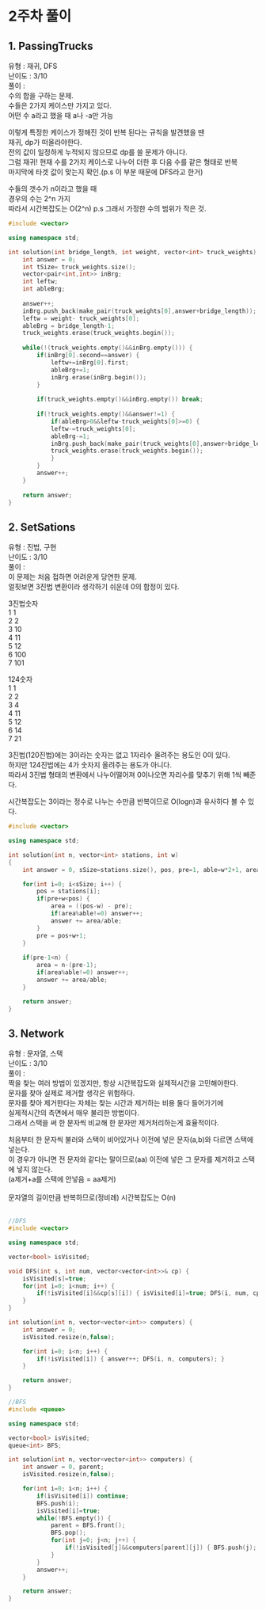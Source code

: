 # 2주차 풀이



## 1. PassingTrucks

유형 : 재귀, DFS  
난이도 : 3/10  
풀이 :  
수의 합을 구하는 문제.   
수들은 2가지 케이스만 가지고 있다.   
어떤 수 a라고 했을 때 a나 -a만 가능  

이렇게 특정한 케이스가 정해진 것이 반복 된다는 규칙을 발견했을 땐  
재귀, dp가 떠올라야한다.  
전의 값이 일정하게 누적되지 않으므로 dp를 쓸 문제가 아니다.  
그럼 재귀! 현재 수를 2가지 케이스로 나누어 더한 후 다음 수를 같은 형태로 반복  
마지막에 타겟 값이 맞는지 확인.(p.s 이 부분 때문에 DFS라고 한거)  

수들의 갯수가 n이라고 했을 때  
경우의 수는 2^n 가지   
따라서 시간복잡도는 O(2^n) p.s 그래서 가정한 수의 범위가 작은 것.  

```C++
#include <vector>

using namespace std;

int solution(int bridge_length, int weight, vector<int> truck_weights) {
    int answer = 0;
    int tSize= truck_weights.size();
    vector<pair<int,int>> inBrg;
    int leftw;
    int ableBrg;
    
    answer++;
    inBrg.push_back(make_pair(truck_weights[0],answer+bridge_length));
    leftw = weight- truck_weights[0];
    ableBrg = bridge_length-1;
    truck_weights.erase(truck_weights.begin());
        
    while(!(truck_weights.empty()&&inBrg.empty())) {
        if(inBrg[0].second==answer) {
            leftw+=inBrg[0].first;
            ableBrg+=1;
            inBrg.erase(inBrg.begin());
        }
        
        if(truck_weights.empty()&&inBrg.empty()) break;
        
        if(!truck_weights.empty()&&answer!=1) {
            if(ableBrg>0&&leftw-truck_weights[0]>=0) {
            leftw-=truck_weights[0]; 
            ableBrg-=1;
            inBrg.push_back(make_pair(truck_weights[0],answer+bridge_length));
            truck_weights.erase(truck_weights.begin());
            }
        }
        answer++;
    }
    
    return answer;
}
```



## 2. SetSations

유형 : 진법, 구현  
난이도 : 3/10  
풀이 :   
이 문제는 처음 접하면 어려운게 당연한 문제.   
얼핏보면 3진법 변환이라 생각하기 쉬운데 0의 함정이 있다.  

3진법숫자  
1 1  
2 2  
3 10  
4 11  
5 12  
6 100  
7 101  

124숫자  
1 1  
2 2  
3 4  
4 11  
5 12  
6 14  
7 21  

3진법(120진법)에는 3이라는 숫자는 없고 1자리수 올려주는 용도인 0이 있다.  
하지만 124진법에는 4가 숫자지 올려주는 용도가 아니다.   
따라서 3진법 형태의 변환에서 나누어떨어져 0이나오면 자리수를 맞추기 위해 1씩 빼준다.  

시간복잡도는 3이라는 정수로 나누는 수만큼 반복이므로 O(logn)과 유사하다 볼 수 있다.  

```C++
#include <vector>

using namespace std;

int solution(int n, vector<int> stations, int w)
{
    int answer = 0, sSize=stations.size(), pos, pre=1, able=w*2+1, area;

    for(int i=0; i<sSize; i++) {
        pos = stations[i];
        if(pre+w<pos) {
            area = ((pos-w) - pre); 
            if(area%able!=0) answer++;
            answer += area/able;
        }
        pre = pos+w+1;
    }
    
    if(pre-1<n) { 
        area = n-(pre-1);
        if(area%able!=0) answer++;
        answer += area/able;
    }

    return answer;
}
```



## 3. Network

유형 : 문자열, 스택  
난이도 : 3/10  
풀이 :   
짝을 찾는 여러 방법이 있겠지만, 항상 시간복잡도와 실제적시간을 고민해야한다.  
문자를 찾아 실제로 제거할 생각은 위험하다.  
문자를 찾아 제거한다는 자체는 찾는 시간과 제거하는 비용 둘다 들어가기에   
실제적시간의 측면에서 매우 불리한 방법이다.  
그래서 스택을 써 한 문자씩 비교해 한 문자만 제거처리하는게 효율적이다.  

처음부터 한 문자씩 불러와 스택이 비어있거나 이전에 넣은 문자(a,b)와 다르면 스택에 넣는다.  
이 경우가 아니면 전 문자와 같다는 말이므로(aa) 이전에 넣은 그 문자를 제거하고 스택에 넣지 않는다.  
(a제거+a를 스택에 안넣음 = aa제거)    
​    
문자열의 길이만큼 반복하므로(정비례) 시간복잡도는 O(n)    
​    

```c++
//DFS
#include <vector>

using namespace std;

vector<bool> isVisited;

void DFS(int s, int num, vector<vector<int>>& cp) {
    isVisited[s]=true;
    for(int i=0; i<num; i++) {
        if(!isVisited[i]&&cp[s][i]) { isVisited[i]=true; DFS(i, num, cp); }
    }
}

int solution(int n, vector<vector<int>> computers) {
    int answer = 0;
    isVisited.resize(n,false);

    for(int i=0; i<n; i++) {
        if(!isVisited[i]) { answer++; DFS(i, n, computers); }
    }

    return answer;
}

//BFS
#include <queue>

using namespace std;

vector<bool> isVisited;
queue<int> BFS;

int solution(int n, vector<vector<int>> computers) {
    int answer = 0, parent;
    isVisited.resize(n,false);

    for(int i=0; i<n; i++) {
        if(isVisited[i]) continue;
        BFS.push(i);
        isVisited[i]=true;
        while(!BFS.empty()) {
            parent = BFS.front();
            BFS.pop();
            for(int j=0; j<n; j++) {
                if(!isVisited[j]&&computers[parent][j]) { BFS.push(j); isVisited[j]=true; }
            }
        }
        answer++;
    }

    return answer;
}
```